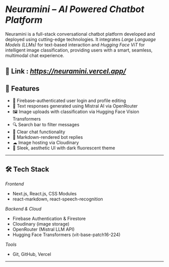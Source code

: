 
# *Neuramini – AI Powered Chatbot Platform*

Neuramini is a full-stack conversational chatbot platform developed and deployed using cutting-edge technologies. It integrates *Large Language Models (LLMs)* for text-based interaction and *Hugging Face ViT* for intelligent image classification, providing users with a smart, seamless, multimodal chat experience.


🔗 Link : *https://neuramini.vercel.app/*
---

## 🚀 Features

- 🔐 Firebase-authenticated user login and profile editing  
- 💬 Text responses generated using Mistral AI via OpenRouter  
- 🖼 Image uploads with classification via Hugging Face Vision Transformers   
- 🔍 Search bar to filter messages  
- 🧹 Clear chat functionality  
- 📝 Markdown-rendered bot replies  
- ☁ Image hosting via Cloudinary  
- 🎨 Sleek, aesthetic UI with dark fluorescent theme  

---

## 🛠 Tech Stack

*Frontend*  
- Next.js, React.js, CSS Modules  
- react-markdown, react-speech-recognition  

*Backend & Cloud*  
- Firebase Authentication & Firestore  
- Cloudinary (image storage)  
- OpenRouter (Mistral LLM API)  
- Hugging Face Transformers (vit-base-patch16-224)  

*Tools*  
- Git, GitHub, Vercel  

---
